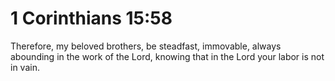 # 1 Corinthians 15:58

Therefore, my beloved brothers, be steadfast, immovable, always abounding in the work of the Lord, knowing that in the Lord your labor is not in vain.